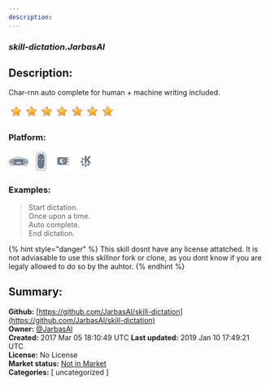 ```yaml
---
description: 
---
```


### _skill-dictation.JarbasAl_  
## Description:  
Char-rnn auto complete for human + machine writing included.  
  
![](../.gitbook/assets/star.png)![](../.gitbook/assets/star.png)![](../.gitbook/assets/star.png)![](../.gitbook/assets/star.png)![](../.gitbook/assets/star.png)![](../.gitbook/assets/star.png)![](../.gitbook/assets/star.png)  
  
### Platform:  
 ![Mark I](../.gitbook/assets/mark-1-icon.png)  ![Mark II](../.gitbook/assets/mark-2-icon.png)  ![Picroft](../.gitbook/assets/picroft-icon.png)  ![plasmoid](../.gitbook/assets/kde.png)   
### Examples:  
> Start dictation.  
> Once upon a time.  
> Auto complete.  
> End dictation.  
  
{% hint style="danger" %}
This skill dosnt have any license attatched. It is not adviasable to use this skillnor fork or clone, as you dont know if you are legaly allowed to do so by the auhtor.
{% endhint %}
  
## Summary:  
**Github:** [https://github.com/JarbasAl/skill-dictation](https://github.com/JarbasAl/skill-dictation)  
**Owner:** [@JarbasAl](https://github.com/JarbasAl)  
**Created:** 2017 Mar 05 18:10:49 UTC  **Last updated:** 2019 Jan 10 17:49:21 UTC  
**License:** No License  
**Market status:** [Not in Market](https://market.mycroft.ai/skill/)  
**Categories:** [ uncategorized ]   
